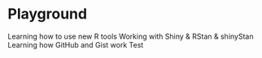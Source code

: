 # Playground
Learning how to use new R tools
Working with Shiny & RStan & shinyStan
Learning how GitHub and Gist work
Test